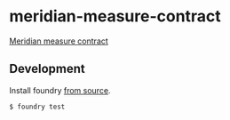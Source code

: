 # meridian-measure-contract
[Meridian measure contract](https://pl-strflt.notion.site/Meridian-Design-Doc-03-Evaluation-dissected-52803c22ee564e2ab8a86756fffa2693?pvs=4)

## Development

Install foundry [from source](https://github.com/filecoin-saturn/contracts/blob/ab65e7e25021396b579c663fc884ce85bad2e8b9/README.md#how-to).

```bash
$ foundry test
```
